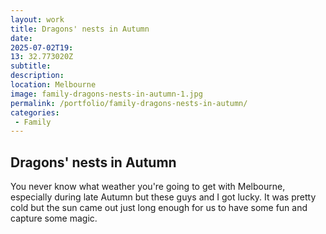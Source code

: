 ```yaml
---
layout: work
title: Dragons' nests in Autumn
date: 
2025-07-02T19: 
13: 32.773020Z
subtitle: 
description: 
location: Melbourne
image: family-dragons-nests-in-autumn-1.jpg
permalink: /portfolio/family-dragons-nests-in-autumn/
categories:
 - Family
---
```


## Dragons' nests in Autumn

You never know what weather you're going to get with Melbourne, especially during late Autumn but these guys and I got lucky. It was pretty cold but the sun came out just long enough for us to have some fun and capture some magic.
